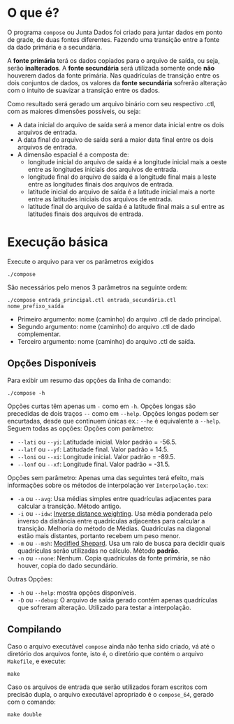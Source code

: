 # O que é?

O programa `compose` ou Junta Dados foi criado para juntar dados em ponto de grade, de duas fontes diferentes.
Fazendo uma transição entre a fonte da dado primária e a secundária.

A **fonte primária** terá os dados copiados para o arquivo de saída, ou seja, serão **inalterados**.
A **fonte secundária** será utilizada somente onde **não** houverem dados da fonte primária.
Nas quadrículas de transição entre os dois conjuntos de dados, os valores da **fonte secundária** sofrerão
alteração com o intuito de suavizar a transição entre os dados.

Como resultado será gerado um arquivo binário com seu respectivo .ctl, com as maiores dimensões possíveis, ou seja:
 - A data inicial do arquivo de saída será a menor data inicial entre os dois arquivos de entrada.
 - A data final do arquivo de saída será a maior data final entre os dois arquivos de entrada.
 - A dimensão espacial é a composta de:
   - longitude inicial do arquivo de saída é a longitude inicial mais a oeste entre as longitudes iniciais dos arquivos de entrada.
   - longitude final do arquivo de saída é a longitude final mais a leste entre as longitudes finais dos arquivos de entrada.
   - latitude inicial do arquivo de saída é a latitude inicial mais a norte entre as latitudes iniciais dos arquivos de entrada.
   - latitude final do arquivo de saída é a latitude final mais a sul entre as latitudes finais dos arquivos de entrada.

# Execução básica

Execute o arquivo para ver os parâmetros exigidos

    ./compose

São necessários pelo menos 3 parâmetros na seguinte ordem:

    ./compose entrada_principal.ctl entrada_secundária.ctl nome_prefixo_saída

 - Primeiro argumento: nome (caminho) do arquivo .ctl de dado principal.
 - Segundo argumento: nome (caminho) do arquivo .ctl de dado complementar.
 - Terceiro argumento: nome (caminho) do arquivo .ctl de saída.

## Opções Disponíveis
Para exibir um resumo das opções da linha de comando:

    ./compose -h

Opções curtas têm apenas um `-` como em `-h`. Opções longas são precedidas de dois traços `--` como em `--help`.
Opções longas podem ser encurtadas, desde que continuem únicas ex.: `--he` é equivalente a `--help`. Seguem todas as opções:
Opções com parâmetro:
 - `--lati` ou `--yi`: Latitudade inicial. Valor padrão = -56.5.
 - `--latf` ou `--yf`: Latitudade final. Valor padrão = 14.5.
 - `--loni` ou `--xi`: Longitude inicial. Valor padrão = -89.5.
 - `--lonf` ou `--xf`: Longitude final. Valor padrão = -31.5.


Opções sem parâmetro:
Apenas uma das seguintes terá efeito, mais informações sobre os métodos de interpolação ver `Interpolação.tex`:
 -  `-a` ou `--avg`: Usa médias simples entre quadrículas adjacentes para calcular a transição. Método antigo.
 -  `-i` ou `--idw`: [Inverse distance weighting](https://en.wikipedia.org/wiki/Inverse_distance_weighting). Usa média ponderada pelo inverso da distância entre quadrículas adjacentes para calcular a transição.
    Melhoria do método de Médias. Quadrículas na diagonal estão mais distantes, portanto recebem um peso menor. 
 -  `-m` ou `--msh`: [Modified Shepard](https://en.wikipedia.org/wiki/Inverse_distance_weighting#Modified_Shepard's_method). Usa um raio de busca para decidir quais quadrículas serão utilizadas no cálculo. Método **padrão**.
 -  `-n` ou `--none`: Nenhum. Copia quadrículas da fonte primária, se não houver, copia do dado secundário.

Outras Opções:

 - `-h` ou `--help`: mostra opções disponíveis.
 - `-D` ou `--debug`: O arquivo de saída gerado contém apenas quadrículas que sofreram alteração. Utilizado para testar a interpolação.


## Compilando

Caso o arquivo executável  `compose` ainda não tenha sido criado, vá até o diretório dos arquivos fonte,
isto é, o diretório que contém o arquivo `Makefile`, e execute:

    make

Caso os arquivos de entrada que serão utilizados foram escritos com precisão dupla, o arquivo executável
apropriado é o `compose_64`, gerado com o comando:

    make double
